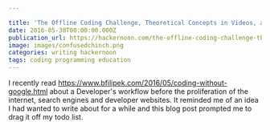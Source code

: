 ```yaml
---

title: 'The Offline Coding Challenge, Theoretical Concepts in Videos, and Beginner Coders Wanted'
date: 2016-05-30T00:00:00.000Z
publication_url: https://hackernoon.com/the-offline-coding-challenge-theoretical-concepts-in-videos-and-beginner-coders-wanted-626674c3fbc9#.25lbm2hfk
image: images/confusedchinch.png
categories: writing hackernoon
tags: coding programming education
---
```


I recently read <https://www.bfilipek.com/2016/05/coding-without-google.html> about a Developer's workflow before the proliferation of the internet, search engines and developer websites. It reminded me of an idea I had wanted to write about for a while and this blog post prompted me to drag it off my todo list.
